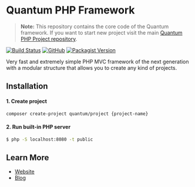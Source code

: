 # Quantum PHP Framework

> **Note:** This repository contains the core code of the Quantum framework. If you want to start new project visit the main [Quantum PHP Project repository](https://github.com/softberg/quantum-framework-php).

[![Build Status](https://travis-ci.org/softberg/quantum-php-core.svg?branch=master)](https://travis-ci.org/softberg/quantum-php-core)
[![GitHub](https://img.shields.io/github/license/softberg/quantum-php-core)](https://github.com/softberg/quantum-php-project/blob/master/LICENSE)
[![Packagist Version](https://img.shields.io/packagist/v/quantum/framework)](https://packagist.org/packages/quantum/framework)

Very fast and extremely simple PHP MVC framework of the next generation with a modular structure that allows you to create any kind of projects.

## Installation

#### 1. Create project
```bash
composer create-project quantum/project {project-name}
```

#### 2. Run built-in PHP server
```bash
$ php -S localhost:8080 -t public
```

## Learn More

- [Website](https://quantum.softberg.org)
- [Blog](http://blog.softberg.org/category/quantum-php-framework/)
